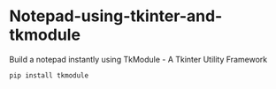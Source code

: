 # Notepad-using-tkinter-and-tkmodule
Build a notepad instantly using TkModule - A Tkinter Utility Framework

<pre><code>pip install tkmodule</code></pre>
